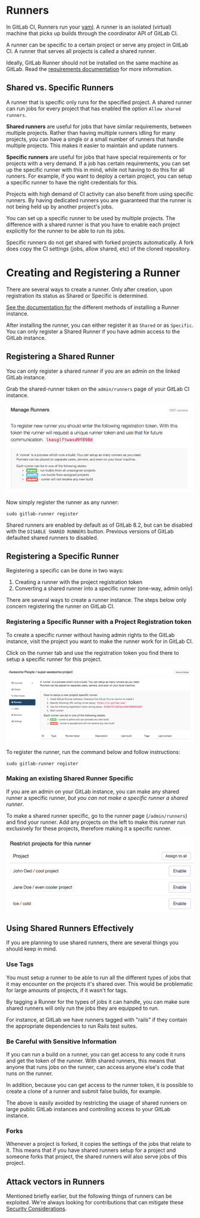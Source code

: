 # Runners

In GitLab CI, Runners run your [yaml](../yaml/README.md).
A runner is an isolated (virtual) machine that picks up builds
through the coordinator API of GitLab CI.

A runner can be specific to a certain project or serve any project
in GitLab CI. A runner that serves all projects is called a shared runner.

Ideally, GitLab Runner should not be installed on the same machine as GitLab.
Read the [requirements documentation](../../install/requirements.md#gitlab-runner)
for more information.

## Shared vs. Specific Runners

A runner that is specific only runs for the specified project. A shared runner
can run jobs for every project that has enabled the option
`Allow shared runners`.

**Shared runners** are useful for jobs that have similar requirements,
between multiple projects. Rather than having multiple runners idling for
many projects, you can have a single or a small number of runners that handle
multiple projects. This makes it easier to maintain and update runners.

**Specific runners** are useful for jobs that have special requirements or for
projects with a very demand. If a job has certain requirements, you can set
up the specific runner with this in mind, while not having to do this for all
runners. For example, if you want to deploy a certain project, you can setup
a specific runner to have the right credentials for this.

Projects with high demand of CI activity can also benefit from using specific runners.
By having dedicated runners you are guaranteed that the runner is not being held
up by another project's jobs.

You can set up a specific runner to be used by multiple projects. The difference
with a shared runner is that you have to enable each project explicitly for
the runner to be able to run its jobs.

Specific runners do not get shared with forked projects automatically.
A fork does copy the CI settings (jobs, allow shared, etc) of the cloned repository.

# Creating and Registering a Runner

There are several ways to create a runner. Only after creation, upon
registration its status as Shared or Specific is determined.

[See the documentation for](https://gitlab.com/gitlab-org/gitlab-ci-multi-runner/#installation)
the different methods of installing a Runner instance.

After installing the runner, you can either register it as `Shared` or as `Specific`.
You can only register a Shared Runner if you have admin access to the GitLab instance.

## Registering a Shared Runner

You can only register a shared runner if you are an admin on the linked
GitLab instance.

Grab the shared-runner token on the `admin/runners` page of your GitLab CI
instance.

![shared token](shared_runner.png)

Now simply register the runner as any runner:

```
sudo gitlab-runner register
```

Shared runners are enabled by default as of GitLab 8.2, but can be disabled with the 
`DISABLE SHARED RUNNERS` button. Previous versions of GitLab defaulted shared runners to
disabled.

## Registering a Specific Runner

Registering a specific can be done in two ways:

1. Creating a runner with the project registration token
1. Converting a shared runner into a specific runner (one-way, admin only)

There are several ways to create a runner instance. The steps below only
concern registering the runner on GitLab CI.

###  Registering a Specific Runner with a Project Registration token

To create a specific runner without having admin rights to the GitLab instance,
visit the project you want to make the runner work for in GitLab CI.

Click on the runner tab and use the registration token you find there to
setup a specific runner for this project.

![project runners in GitLab CI](project_specific.png)

To register the runner, run the command below and follow instructions:

```
sudo gitlab-runner register
```

###  Making an existing Shared Runner Specific

If you are an admin on your GitLab instance,
you can make any shared runner a specific runner, _but you can not
make a specific runner a shared runner_.

To make a shared runner specific, go to the runner page (`/admin/runners`)
and find your runner. Add any projects on the left to make this runner
run exclusively for these projects, therefore making it a specific runner.

![making a shared runner specific](shared_to_specific_admin.png)

## Using Shared Runners Effectively

If you are planning to use shared runners, there are several things you
should keep in mind.

### Use Tags

You must setup a runner to be able to run all the different types of jobs
that it may encounter on the projects it's shared over. This would be
problematic for large amounts of projects, if it wasn't for tags.

By tagging a Runner for the types of jobs it can handle, you can make sure
shared runners will only run the jobs they are equipped to run.

For instance, at GitLab we have runners tagged with "rails" if they contain
the appropriate dependencies to run Rails test suites.

### Be Careful with Sensitive Information

If you can run a build on a runner, you can get access to any code it runs
and get the token of the runner. With shared runners, this means that anyone
that runs jobs on the runner, can access anyone else's code that runs on the runner.

In addition, because you can get access to the runner token, it is possible
to create a clone of a runner and submit false builds, for example.

The above is easily avoided by restricting the usage of shared runners
on large public GitLab instances and controlling access to your GitLab instance.

### Forks

Whenever a project is forked, it copies the settings of the jobs that relate
to it. This means that if you have shared runners setup for a project and
someone forks that project, the shared runners will also serve jobs of this
project.

## Attack vectors in Runners

Mentioned briefly earlier, but the following things of runners can be exploited.
We're always looking for contributions that can mitigate these [Security Considerations](https://gitlab.com/gitlab-org/gitlab-ci-multi-runner/blob/master/docs/security/index.md).
